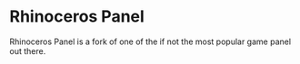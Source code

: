 # Rhinoceros Panel

Rhinoceros Panel is a fork of one of the if not the most popular game panel out there.

